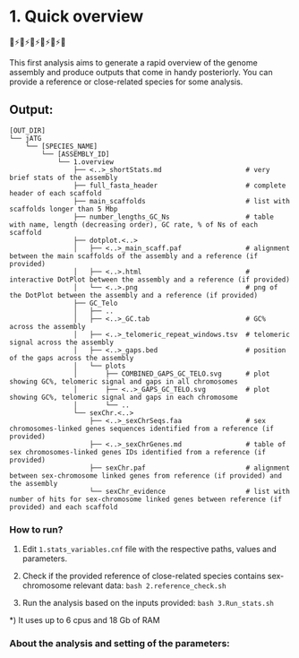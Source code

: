 # 1. Quick overview
🧬⚡️🧬⚡️🧬⚡️🧬⚡️🧬⚡️🧬

This first analysis aims to generate a rapid overview of the genome assembly and produce outputs that come in handy posteriorly. You can provide a reference or close-related species for some analysis.

## Output:
```
[OUT_DIR]
└── jATG
    └── [SPECIES_NAME]
        └── [ASSEMBLY_ID]
            └── 1.overview
                ├── <..>_shortStats.md                     # very brief stats of the assembly
                ├── full_fasta_header                      # complete header of each scaffold
                ├── main_scaffolds                         # list with scaffolds longer than 5 Mbp
                ├── number_lengths_GC_Ns                   # table with name, length (decreasing order), GC rate, % of Ns of each scaffold
                ├── dotplot.<..>
                │   ├── <..>_main_scaff.paf                # alignment between the main scaffolds of the assembly and a reference (if provided)
                │   ├── <..>.html                          # interactive DotPlot between the assembly and a reference (if provided)
                │   └── <..>.png                           # png of the DotPlot between the assembly and a reference (if provided)
                ├── GC_Telo
                │   ├── ..
                │   ├── <..>_GC.tab                        # GC% across the assembly
                │   ├── <..>_telomeric_repeat_windows.tsv  # telomeric signal across the assembly
                │   ├── <..>_gaps.bed                      # position of the gaps across the assembly
                │   └── plots
                │       ├── COMBINED_GAPS_GC_TELO.svg      # plot showing GC%, telomeric signal and gaps in all chromosomes
                │       ├── <..>_GAPS_GC_TELO.svg          # plot showing GC%, telomeric signal and gaps in each chromosome
                │       └── ..
                └── sexChr.<..>
                    ├── <..>_sexChrSeqs.faa                # sex chromosomes-linked genes sequences identified from a reference (if provided)
                    ├── <..>_sexChrGenes.md                # table of sex chromosomes-linked genes IDs identified from a reference (if provided)
                    ├── sexChr.paf                         # alignment between sex-chromosome linked genes from reference (if provided) and the assembly
                    └── sexChr_evidence                    # list with number of hits for sex-chromosome linked genes between reference (if provided) and each scaffold
```

### How to run?

1) Edit `1.stats_variables.cnf` file with the respective paths, values and parameters.

2) Check if the provided reference of close-related species contains sex-chromosome relevant data: `bash 2.reference_check.sh`

3) Run the analysis based on the inputs provided: `bash 3.Run_stats.sh`

\*) It uses up to 6 cpus and 18 Gb of RAM


### About the analysis and setting of the parameters:
